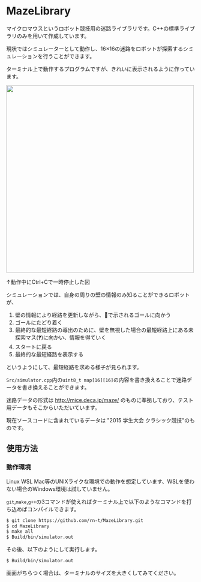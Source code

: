 # MazeLibrary
マイクロマウスというロボット競技用の迷路ライブラリです。C++の標準ライブラリのみを用いて作成しています。

現状ではシミュレーターとして動作し、16×16の迷路をロボットが探索するシミュレーションを行うことができます。

ターミナル上で動作するプログラムですが、きれいに表示されるように作っています。

<img src=https://user-images.githubusercontent.com/48354170/200010514-63118bc4-26e8-4106-bc4a-27f03f12eb51.png width=500px>

↑動作中にCtrl+Cで一時停止した図

シミュレーションでは、自身の周りの壁の情報のみ知ることができるロボットが、

1. 壁の情報により経路を更新しながら、🏁で示されるゴールに向かう
2. ゴールにたどり着く
3. 最終的な最短経路の導出のために、壁を無視した場合の最短経路上にある未探索マス(❓)に向かい、情報を得ていく
4. スタートに戻る
5. 最終的な最短経路を表示する

というようにして、最短経路を求める様子が見られます。

`Src/simulator.cpp`内の`uint8_t map[16][16]`の内容を書き換えることで迷路データを書き換えることができます。

迷路データの形式は http://mice.deca.jp/maze/ のものに準拠しており、テスト用データもそこからいただいています。

現在ソースコードに含まれているデータは "2015 学生大会 クラシック競技"のものです。

## 使用方法

### 動作環境
Linux WSL Mac等のUNIXライクな環境での動作を想定しています、WSLを使わない場合のWindows環境は試していません。

`git`,`make`,`g++`の3コマンドが使えればターミナル上で以下のようなコマンドを打ち込めばコンパイルできます。

```sh
$ git clone https://github.com/rn-t/MazeLibrary.git
$ cd MazeLibrary
$ make all
$ Build/bin/simulator.out
```

その後、以下のようにして実行します。

```sh
$ Build/bin/simulator.out
```

画面がちらつく場合は、ターミナルのサイズを大きくしてみてください。
